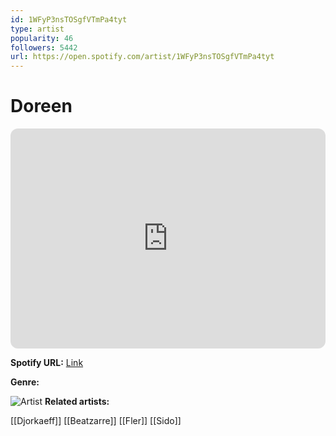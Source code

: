 ```yaml
---
id: 1WFyP3nsTOSgfVTmPa4tyt
type: artist
popularity: 46
followers: 5442
url: https://open.spotify.com/artist/1WFyP3nsTOSgfVTmPa4tyt
---
```

# Doreen

<iframe style="border-radius:12px" src="https://open.spotify.com/embed/artist/1WFyP3nsTOSgfVTmPa4tyt" width="100%" height="352" frameBorder="0" allowfullscreen="" allow="autoplay; clipboard-write; encrypted-media; fullscreen; picture-in-picture" loading="lazy"></iframe>

**Spotify URL:** [Link](https://open.spotify.com/artist/1WFyP3nsTOSgfVTmPa4tyt)

**Genre:** 

![Artist](https://i.scdn.co/image/ab67616d0000b2735071732247885b519f7c278d)
**Related artists:**

[[Djorkaeff]]
[[Beatzarre]]
[[Fler]]
[[Sido]]
